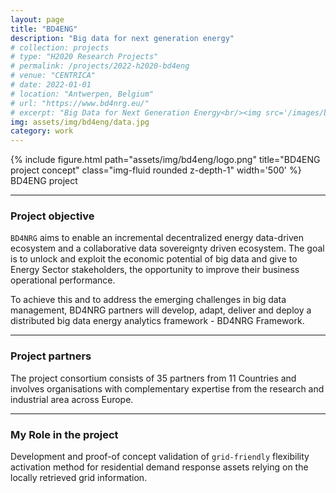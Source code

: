 ```yaml
---
layout: page
title: "BD4ENG" 
description: "Big data for next generation energy"
# collection: projects
# type: "H2020 Research Projects"
# permalink: /projects/2022-h2020-bd4eng
# venue: "CENTRICA"
# date: 2022-01-01
# location: "Antwerpen, Belgium"
# url: "https://www.bd4nrg.eu/"
# excerpt: "Big Data for Next Generation Energy<br/><img src='/images/bd4eng/logo.png' style='width:350px;height:100px;'>"
img: assets/img/bd4eng/data.jpg
category: work
---
```


<div class="row justify-content-sm-center">
    <div class="col-sm-8 mt-3 mt-md-0">
        {% include figure.html path="assets/img/bd4eng/logo.png" title="BD4ENG project concept" class="img-fluid rounded z-depth-1" width='500' %}
    </div>
</div>
<div class="caption">
    BD4ENG project
</div>

***

### Project objective

`BD4NRG` aims to enable an incremental decentralized energy data-driven ecosystem and a collaborative data sovereignty driven ecosystem. The goal is to unlock and exploit the economic potential of big data and give to Energy Sector stakeholders, the opportunity to improve their business operational performance.

To achieve this and to address the emerging challenges in big data management, BD4NRG partners will develop, adapt, deliver and deploy a distributed big data energy analytics framework - BD4NRG Framework.

***

### Project partners

The project consortium consists of 35 partners from 11 Countries and involves organisations with complementary expertise from the research and industrial area across Europe.

***

### My Role in the project

Development and proof-of concept validation of `grid-friendly` flexibility activation method for residential demand response assets relying on the locally retrieved grid information.